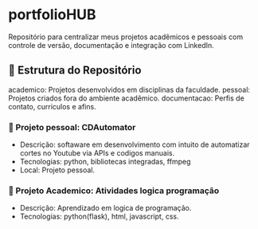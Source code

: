 # portfolioHUB
Repositório para centralizar meus projetos acadêmicos e pessoais com controle de versão, documentação e integração com LinkedIn.

## 📁 Estrutura do Repositório

academico: Projetos desenvolvidos em disciplinas da faculdade.
pessoal: Projetos criados fora do ambiente acadêmico.
documentacao: Perfis de contato, curriculos e afins.

### 📌 Projeto pessoal: CDAutomator
- Descrição: softaware em desenvolvimento com intuito de automatizar cortes no Youtube via APIs e codigos manuais.
- Tecnologias: python, bibliotecas integradas, ffmpeg
- Local: Projeto pessoal.

### 📌 Projeto Academico: Atividades logica programação
- Descrição: Aprendizado em logica de programação.
- Tecnologias: python(flask), html, javascript, css.
